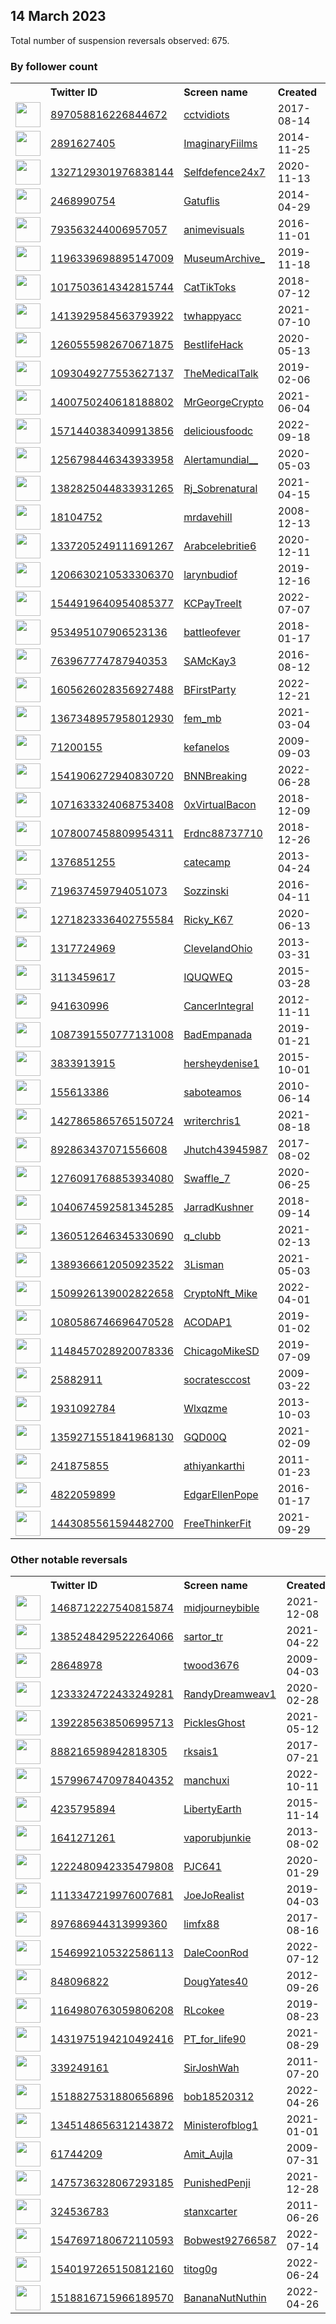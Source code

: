 
## 14 March 2023
Total number of suspension reversals observed: 675.

### By follower count
<table><tr><th></th><th align="left">Twitter ID</th><th align="left">Screen name</th>
<th align="left">Created</th><th align="left">Status</th><th align="left">Suspended</th><th align="left">Followers</th>
<tr><td><a href="https://pbs.twimg.com/profile_images/1144840942244880385/9F2DRMCz_normal.jpg"><img src="https://pbs.twimg.com/profile_images/1144840942244880385/9F2DRMCz_normal.jpg" width="40px" height="40px" align="center"/></a></td><td><a href="https://twitter.com/intent/user?user_id=897058816226844672">897058816226844672</a></td><td><a href="https://twitter.com/cctvidiots">cctvidiots</a></td><td>2017-08-14</td><td align="center"></td><td></td><td>1690481</td></tr>
<tr><td><a href="https://pbs.twimg.com/profile_images/1000915007993991168/6eN-8sz3_normal.jpg"><img src="https://pbs.twimg.com/profile_images/1000915007993991168/6eN-8sz3_normal.jpg" width="40px" height="40px" align="center"/></a></td><td><a href="https://twitter.com/intent/user?user_id=2891627405">2891627405</a></td><td><a href="https://twitter.com/ImaginaryFiilms">ImaginaryFiilms</a></td><td>2014-11-25</td><td align="center"></td><td></td><td>586046</td></tr>
<tr><td><a href="https://pbs.twimg.com/profile_images/1636606695186071553/jQI__AnX_normal.png"><img src="https://pbs.twimg.com/profile_images/1636606695186071553/jQI__AnX_normal.png" width="40px" height="40px" align="center"/></a></td><td><a href="https://twitter.com/intent/user?user_id=1327129301976838144">1327129301976838144</a></td><td><a href="https://twitter.com/Selfdefence24x7">Selfdefence24x7</a></td><td>2020-11-13</td><td align="center"></td><td></td><td>509534</td></tr>
<tr><td><a href="https://pbs.twimg.com/profile_images/1635986856759242752/jip5zkU0_normal.jpg"><img src="https://pbs.twimg.com/profile_images/1635986856759242752/jip5zkU0_normal.jpg" width="40px" height="40px" align="center"/></a></td><td><a href="https://twitter.com/intent/user?user_id=2468990754">2468990754</a></td><td><a href="https://twitter.com/Gatuflis">Gatuflis</a></td><td>2014-04-29</td><td align="center"></td><td>2022-03-26</td><td>288507</td></tr>
<tr><td><a href="https://pbs.twimg.com/profile_images/1641707604966768641/9hIWXBpq_normal.jpg"><img src="https://pbs.twimg.com/profile_images/1641707604966768641/9hIWXBpq_normal.jpg" width="40px" height="40px" align="center"/></a></td><td><a href="https://twitter.com/intent/user?user_id=793563244006957057">793563244006957057</a></td><td><a href="https://twitter.com/animevisuals">animevisuals</a></td><td>2016-11-01</td><td align="center"></td><td></td><td>201744</td></tr>
<tr><td><a href="https://pbs.twimg.com/profile_images/1249220712461733888/3Z1i_y0-_normal.jpg"><img src="https://pbs.twimg.com/profile_images/1249220712461733888/3Z1i_y0-_normal.jpg" width="40px" height="40px" align="center"/></a></td><td><a href="https://twitter.com/intent/user?user_id=1196339698895147009">1196339698895147009</a></td><td><a href="https://twitter.com/MuseumArchive_">MuseumArchive_</a></td><td>2019-11-18</td><td align="center"></td><td></td><td>185595</td></tr>
<tr><td><a href="https://pbs.twimg.com/profile_images/1518717013857738753/cynzAGeX_normal.jpg"><img src="https://pbs.twimg.com/profile_images/1518717013857738753/cynzAGeX_normal.jpg" width="40px" height="40px" align="center"/></a></td><td><a href="https://twitter.com/intent/user?user_id=1017503614342815744">1017503614342815744</a></td><td><a href="https://twitter.com/CatTikToks">CatTikToks</a></td><td>2018-07-12</td><td align="center"></td><td>2022-07-27</td><td>180809</td></tr>
<tr><td><a href="https://pbs.twimg.com/profile_images/1642875467261792259/Ie68J3g0_normal.jpg"><img src="https://pbs.twimg.com/profile_images/1642875467261792259/Ie68J3g0_normal.jpg" width="40px" height="40px" align="center"/></a></td><td><a href="https://twitter.com/intent/user?user_id=1413929584563793922">1413929584563793922</a></td><td><a href="https://twitter.com/twhappyacc">twhappyacc</a></td><td>2021-07-10</td><td align="center"></td><td></td><td>151080</td></tr>
<tr><td><a href="https://pbs.twimg.com/profile_images/1653736457314635778/Ja1gMtS0_normal.jpg"><img src="https://pbs.twimg.com/profile_images/1653736457314635778/Ja1gMtS0_normal.jpg" width="40px" height="40px" align="center"/></a></td><td><a href="https://twitter.com/intent/user?user_id=1260555982670671875">1260555982670671875</a></td><td><a href="https://twitter.com/BestIifeHack">BestIifeHack</a></td><td>2020-05-13</td><td align="center"></td><td></td><td>148371</td></tr>
<tr><td><a href="https://pbs.twimg.com/profile_images/1124705710602764289/_tXBE4Gc_normal.jpg"><img src="https://pbs.twimg.com/profile_images/1124705710602764289/_tXBE4Gc_normal.jpg" width="40px" height="40px" align="center"/></a></td><td><a href="https://twitter.com/intent/user?user_id=1093049277553627137">1093049277553627137</a></td><td><a href="https://twitter.com/TheMedicalTalk">TheMedicalTalk</a></td><td>2019-02-06</td><td align="center"></td><td></td><td>128053</td></tr>
<tr><td><a href="https://pbs.twimg.com/profile_images/1644242055517077504/_yn9_jBT_normal.jpg"><img src="https://pbs.twimg.com/profile_images/1644242055517077504/_yn9_jBT_normal.jpg" width="40px" height="40px" align="center"/></a></td><td><a href="https://twitter.com/intent/user?user_id=1400750240618188802">1400750240618188802</a></td><td><a href="https://twitter.com/MrGeorgeCrypto">MrGeorgeCrypto</a></td><td>2021-06-04</td><td align="center"></td><td></td><td>121977</td></tr>
<tr><td><a href="https://pbs.twimg.com/profile_images/1650546006629707776/ZEhIUJfU_normal.jpg"><img src="https://pbs.twimg.com/profile_images/1650546006629707776/ZEhIUJfU_normal.jpg" width="40px" height="40px" align="center"/></a></td><td><a href="https://twitter.com/intent/user?user_id=1571440383409913856">1571440383409913856</a></td><td><a href="https://twitter.com/deliciousfoodc">deliciousfoodc</a></td><td>2022-09-18</td><td align="center"></td><td>2022-10-30</td><td>112287</td></tr>
<tr><td><a href="https://pbs.twimg.com/profile_images/1635858234811580418/pySw_XTd_normal.jpg"><img src="https://pbs.twimg.com/profile_images/1635858234811580418/pySw_XTd_normal.jpg" width="40px" height="40px" align="center"/></a></td><td><a href="https://twitter.com/intent/user?user_id=1256798446343933958">1256798446343933958</a></td><td><a href="https://twitter.com/Alertamundial__">Alertamundial__</a></td><td>2020-05-03</td><td align="center"></td><td>2022-11-09</td><td>104349</td></tr>
<tr><td><a href="https://pbs.twimg.com/profile_images/1479559044155199492/rS51Eb3T_normal.jpg"><img src="https://pbs.twimg.com/profile_images/1479559044155199492/rS51Eb3T_normal.jpg" width="40px" height="40px" align="center"/></a></td><td><a href="https://twitter.com/intent/user?user_id=1382825044833931265">1382825044833931265</a></td><td><a href="https://twitter.com/Rj_Sobrenatural">Rj_Sobrenatural</a></td><td>2021-04-15</td><td align="center"></td><td>2022-04-05</td><td>60002</td></tr>
<tr><td><a href="https://pbs.twimg.com/profile_images/885275506660265984/Xu7AJOGU_normal.jpg"><img src="https://pbs.twimg.com/profile_images/885275506660265984/Xu7AJOGU_normal.jpg" width="40px" height="40px" align="center"/></a></td><td><a href="https://twitter.com/intent/user?user_id=18104752">18104752</a></td><td><a href="https://twitter.com/mrdavehill">mrdavehill</a></td><td>2008-12-13</td><td align="center"></td><td></td><td>48799</td></tr>
<tr><td><a href="https://pbs.twimg.com/profile_images/1337205348139233280/YU9whIQG_normal.jpg"><img src="https://pbs.twimg.com/profile_images/1337205348139233280/YU9whIQG_normal.jpg" width="40px" height="40px" align="center"/></a></td><td><a href="https://twitter.com/intent/user?user_id=1337205249111691267">1337205249111691267</a></td><td><a href="https://twitter.com/Arabcelebritie6">Arabcelebritie6</a></td><td>2020-12-11</td><td align="center"></td><td>2022-12-21</td><td>41837</td></tr>
<tr><td><a href="https://pbs.twimg.com/profile_images/1634220975355994113/7JTifj-2_normal.jpg"><img src="https://pbs.twimg.com/profile_images/1634220975355994113/7JTifj-2_normal.jpg" width="40px" height="40px" align="center"/></a></td><td><a href="https://twitter.com/intent/user?user_id=1206630210533306370">1206630210533306370</a></td><td><a href="https://twitter.com/larynbudiof">larynbudiof</a></td><td>2019-12-16</td><td align="center"></td><td>2022-06-27</td><td>40176</td></tr>
<tr><td><a href="https://pbs.twimg.com/profile_images/1660057164600299523/lgV9SHtL_normal.jpg"><img src="https://pbs.twimg.com/profile_images/1660057164600299523/lgV9SHtL_normal.jpg" width="40px" height="40px" align="center"/></a></td><td><a href="https://twitter.com/intent/user?user_id=1544919640954085377">1544919640954085377</a></td><td><a href="https://twitter.com/KCPayTreeIt">KCPayTreeIt</a></td><td>2022-07-07</td><td align="center"></td><td>2022-09-29</td><td>37152</td></tr>
<tr><td><a href="https://pbs.twimg.com/profile_images/1654563613061836800/wdxXjQyt_normal.jpg"><img src="https://pbs.twimg.com/profile_images/1654563613061836800/wdxXjQyt_normal.jpg" width="40px" height="40px" align="center"/></a></td><td><a href="https://twitter.com/intent/user?user_id=953495107906523136">953495107906523136</a></td><td><a href="https://twitter.com/battleofever">battleofever</a></td><td>2018-01-17</td><td align="center"></td><td></td><td>32287</td></tr>
<tr><td><a href="https://pbs.twimg.com/profile_images/763998323455827968/KtSGMUK7_normal.jpg"><img src="https://pbs.twimg.com/profile_images/763998323455827968/KtSGMUK7_normal.jpg" width="40px" height="40px" align="center"/></a></td><td><a href="https://twitter.com/intent/user?user_id=763967774787940353">763967774787940353</a></td><td><a href="https://twitter.com/SAMcKay3">SAMcKay3</a></td><td>2016-08-12</td><td align="center"></td><td>2022-08-18</td><td>26700</td></tr>
<tr><td><a href="https://pbs.twimg.com/profile_images/1635769621939716098/Q52HJjId_normal.jpg"><img src="https://pbs.twimg.com/profile_images/1635769621939716098/Q52HJjId_normal.jpg" width="40px" height="40px" align="center"/></a></td><td><a href="https://twitter.com/intent/user?user_id=1605626028356927488">1605626028356927488</a></td><td><a href="https://twitter.com/BFirstParty">BFirstParty</a></td><td>2022-12-21</td><td align="center"></td><td>2022-12-29</td><td>26484</td></tr>
<tr><td><a href="https://pbs.twimg.com/profile_images/1616362321260978176/GRl5O1_2_normal.jpg"><img src="https://pbs.twimg.com/profile_images/1616362321260978176/GRl5O1_2_normal.jpg" width="40px" height="40px" align="center"/></a></td><td><a href="https://twitter.com/intent/user?user_id=1367348957958012930">1367348957958012930</a></td><td><a href="https://twitter.com/fem_mb">fem_mb</a></td><td>2021-03-04</td><td align="center"></td><td>2023-03-04</td><td>19027</td></tr>
<tr><td><a href="https://pbs.twimg.com/profile_images/1666356832279863296/-rYgoHrP_normal.png"><img src="https://pbs.twimg.com/profile_images/1666356832279863296/-rYgoHrP_normal.png" width="40px" height="40px" align="center"/></a></td><td><a href="https://twitter.com/intent/user?user_id=71200155">71200155</a></td><td><a href="https://twitter.com/kefanelos">kefanelos</a></td><td>2009-09-03</td><td align="center"></td><td>2023-01-27</td><td>17507</td></tr>
<tr><td><a href="https://pbs.twimg.com/profile_images/1545315482081062913/a4xAcu6c_normal.jpg"><img src="https://pbs.twimg.com/profile_images/1545315482081062913/a4xAcu6c_normal.jpg" width="40px" height="40px" align="center"/></a></td><td><a href="https://twitter.com/intent/user?user_id=1541906272940830720">1541906272940830720</a></td><td><a href="https://twitter.com/BNNBreaking">BNNBreaking</a></td><td>2022-06-28</td><td align="center">🚫</td><td>2022-10-06</td><td>17242</td></tr>
<tr><td><a href="https://pbs.twimg.com/profile_images/1515826663258750977/wbSw7TyP_normal.jpg"><img src="https://pbs.twimg.com/profile_images/1515826663258750977/wbSw7TyP_normal.jpg" width="40px" height="40px" align="center"/></a></td><td><a href="https://twitter.com/intent/user?user_id=1071633324068753408">1071633324068753408</a></td><td><a href="https://twitter.com/0xVirtualBacon">0xVirtualBacon</a></td><td>2018-12-09</td><td align="center"></td><td>2023-03-02</td><td>17023</td></tr>
<tr><td><a href="https://pbs.twimg.com/profile_images/1659502957921026049/oemSFsLn_normal.jpg"><img src="https://pbs.twimg.com/profile_images/1659502957921026049/oemSFsLn_normal.jpg" width="40px" height="40px" align="center"/></a></td><td><a href="https://twitter.com/intent/user?user_id=1078007458809954311">1078007458809954311</a></td><td><a href="https://twitter.com/Erdnc88737710">Erdnc88737710</a></td><td>2018-12-26</td><td align="center"></td><td>2023-02-20</td><td>16290</td></tr>
<tr><td><a href="https://pbs.twimg.com/profile_images/378800000653837360/6576af61896ce38e2b847b2d2a8dea4c_normal.jpeg"><img src="https://pbs.twimg.com/profile_images/378800000653837360/6576af61896ce38e2b847b2d2a8dea4c_normal.jpeg" width="40px" height="40px" align="center"/></a></td><td><a href="https://twitter.com/intent/user?user_id=1376851255">1376851255</a></td><td><a href="https://twitter.com/catecamp">catecamp</a></td><td>2013-04-24</td><td align="center"></td><td>2022-09-19</td><td>13990</td></tr>
<tr><td><a href="https://pbs.twimg.com/profile_images/793401218957611008/IcYt84ra_normal.jpg"><img src="https://pbs.twimg.com/profile_images/793401218957611008/IcYt84ra_normal.jpg" width="40px" height="40px" align="center"/></a></td><td><a href="https://twitter.com/intent/user?user_id=719637459794051073">719637459794051073</a></td><td><a href="https://twitter.com/Sozzinski">Sozzinski</a></td><td>2016-04-11</td><td align="center"></td><td>2022-08-11</td><td>13362</td></tr>
<tr><td><a href="https://pbs.twimg.com/profile_images/1608942649939042304/C_Cl9Saz_normal.jpg"><img src="https://pbs.twimg.com/profile_images/1608942649939042304/C_Cl9Saz_normal.jpg" width="40px" height="40px" align="center"/></a></td><td><a href="https://twitter.com/intent/user?user_id=1271823336402755584">1271823336402755584</a></td><td><a href="https://twitter.com/Ricky_K67">Ricky_K67</a></td><td>2020-06-13</td><td align="center"></td><td>2023-02-24</td><td>13145</td></tr>
<tr><td><a href="https://pbs.twimg.com/profile_images/1664771099786108932/a8isT0To_normal.jpg"><img src="https://pbs.twimg.com/profile_images/1664771099786108932/a8isT0To_normal.jpg" width="40px" height="40px" align="center"/></a></td><td><a href="https://twitter.com/intent/user?user_id=1317724969">1317724969</a></td><td><a href="https://twitter.com/CleveIandOhio">CleveIandOhio</a></td><td>2013-03-31</td><td align="center"></td><td>2022-09-10</td><td>12545</td></tr>
<tr><td><a href="https://pbs.twimg.com/profile_images/1635890686695178240/E3_D61Ve_normal.jpg"><img src="https://pbs.twimg.com/profile_images/1635890686695178240/E3_D61Ve_normal.jpg" width="40px" height="40px" align="center"/></a></td><td><a href="https://twitter.com/intent/user?user_id=3113459617">3113459617</a></td><td><a href="https://twitter.com/IQUQWEQ">IQUQWEQ</a></td><td>2015-03-28</td><td align="center"></td><td></td><td>12409</td></tr>
<tr><td><a href="https://pbs.twimg.com/profile_images/1636046943838257175/Fn01H_sO_normal.jpg"><img src="https://pbs.twimg.com/profile_images/1636046943838257175/Fn01H_sO_normal.jpg" width="40px" height="40px" align="center"/></a></td><td><a href="https://twitter.com/intent/user?user_id=941630996">941630996</a></td><td><a href="https://twitter.com/CancerIntegral">CancerIntegral</a></td><td>2012-11-11</td><td align="center"></td><td>2022-02-13</td><td>12384</td></tr>
<tr><td><a href="https://pbs.twimg.com/profile_images/1658138960177004546/CWpOpBUy_normal.jpg"><img src="https://pbs.twimg.com/profile_images/1658138960177004546/CWpOpBUy_normal.jpg" width="40px" height="40px" align="center"/></a></td><td><a href="https://twitter.com/intent/user?user_id=1087391550777131008">1087391550777131008</a></td><td><a href="https://twitter.com/BadEmpanada">BadEmpanada</a></td><td>2019-01-21</td><td align="center"></td><td></td><td>11878</td></tr>
<tr><td><a href="https://pbs.twimg.com/profile_images/972053488736849920/WtFlgZN7_normal.jpg"><img src="https://pbs.twimg.com/profile_images/972053488736849920/WtFlgZN7_normal.jpg" width="40px" height="40px" align="center"/></a></td><td><a href="https://twitter.com/intent/user?user_id=3833913915">3833913915</a></td><td><a href="https://twitter.com/hersheydenise1">hersheydenise1</a></td><td>2015-10-01</td><td align="center"></td><td></td><td>10873</td></tr>
<tr><td><a href="https://pbs.twimg.com/profile_images/1649046057303801856/jXSvOssb_normal.jpg"><img src="https://pbs.twimg.com/profile_images/1649046057303801856/jXSvOssb_normal.jpg" width="40px" height="40px" align="center"/></a></td><td><a href="https://twitter.com/intent/user?user_id=155613386">155613386</a></td><td><a href="https://twitter.com/saboteamos">saboteamos</a></td><td>2010-06-14</td><td align="center"></td><td>2022-05-08</td><td>10453</td></tr>
<tr><td><a href="https://pbs.twimg.com/profile_images/1480439123211079680/dNKwVDtb_normal.jpg"><img src="https://pbs.twimg.com/profile_images/1480439123211079680/dNKwVDtb_normal.jpg" width="40px" height="40px" align="center"/></a></td><td><a href="https://twitter.com/intent/user?user_id=1427865865765150724">1427865865765150724</a></td><td><a href="https://twitter.com/writerchris1">writerchris1</a></td><td>2021-08-18</td><td align="center"></td><td>2022-08-20</td><td>10254</td></tr>
<tr><td><a href="https://pbs.twimg.com/profile_images/1644166558405500928/iTcba975_normal.jpg"><img src="https://pbs.twimg.com/profile_images/1644166558405500928/iTcba975_normal.jpg" width="40px" height="40px" align="center"/></a></td><td><a href="https://twitter.com/intent/user?user_id=892863437071556608">892863437071556608</a></td><td><a href="https://twitter.com/Jhutch43945987">Jhutch43945987</a></td><td>2017-08-02</td><td align="center"></td><td>2022-07-14</td><td>9544</td></tr>
<tr><td><a href="https://pbs.twimg.com/profile_images/1665881241676120064/gmZFvEYu_normal.jpg"><img src="https://pbs.twimg.com/profile_images/1665881241676120064/gmZFvEYu_normal.jpg" width="40px" height="40px" align="center"/></a></td><td><a href="https://twitter.com/intent/user?user_id=1276091768853934080">1276091768853934080</a></td><td><a href="https://twitter.com/Swaffle_7">Swaffle_7</a></td><td>2020-06-25</td><td align="center"></td><td>2022-12-02</td><td>9504</td></tr>
<tr><td><a href="https://pbs.twimg.com/profile_images/1166891463843573760/XiE4Uxi1_normal.jpg"><img src="https://pbs.twimg.com/profile_images/1166891463843573760/XiE4Uxi1_normal.jpg" width="40px" height="40px" align="center"/></a></td><td><a href="https://twitter.com/intent/user?user_id=1040674592581345285">1040674592581345285</a></td><td><a href="https://twitter.com/JarradKushner">JarradKushner</a></td><td>2018-09-14</td><td align="center"></td><td></td><td>9469</td></tr>
<tr><td><a href="https://pbs.twimg.com/profile_images/1615115509728514052/3TwBtxPS_normal.jpg"><img src="https://pbs.twimg.com/profile_images/1615115509728514052/3TwBtxPS_normal.jpg" width="40px" height="40px" align="center"/></a></td><td><a href="https://twitter.com/intent/user?user_id=1360512646345330690">1360512646345330690</a></td><td><a href="https://twitter.com/q_clubb">q_clubb</a></td><td>2021-02-13</td><td align="center"></td><td>2023-01-12</td><td>8980</td></tr>
<tr><td><a href="https://pbs.twimg.com/profile_images/1600788389690687488/BjEVd_UL_normal.jpg"><img src="https://pbs.twimg.com/profile_images/1600788389690687488/BjEVd_UL_normal.jpg" width="40px" height="40px" align="center"/></a></td><td><a href="https://twitter.com/intent/user?user_id=1389366612050923522">1389366612050923522</a></td><td><a href="https://twitter.com/3Lisman">3Lisman</a></td><td>2021-05-03</td><td align="center"></td><td>2023-01-24</td><td>8776</td></tr>
<tr><td><a href="https://pbs.twimg.com/profile_images/1638166378694823937/tWVV3SwU_normal.png"><img src="https://pbs.twimg.com/profile_images/1638166378694823937/tWVV3SwU_normal.png" width="40px" height="40px" align="center"/></a></td><td><a href="https://twitter.com/intent/user?user_id=1509926139002822658">1509926139002822658</a></td><td><a href="https://twitter.com/CryptoNft_Mike">CryptoNft_Mike</a></td><td>2022-04-01</td><td align="center"></td><td>2023-01-04</td><td>8382</td></tr>
<tr><td><a href="https://pbs.twimg.com/profile_images/1462874265490014213/w4reMlyJ_normal.jpg"><img src="https://pbs.twimg.com/profile_images/1462874265490014213/w4reMlyJ_normal.jpg" width="40px" height="40px" align="center"/></a></td><td><a href="https://twitter.com/intent/user?user_id=1080586746696470528">1080586746696470528</a></td><td><a href="https://twitter.com/ACODAP1">ACODAP1</a></td><td>2019-01-02</td><td align="center">🚫</td><td>2022-08-13</td><td>8250</td></tr>
<tr><td><a href="https://pbs.twimg.com/profile_images/1635479407895941121/QuQLUtrP_normal.jpg"><img src="https://pbs.twimg.com/profile_images/1635479407895941121/QuQLUtrP_normal.jpg" width="40px" height="40px" align="center"/></a></td><td><a href="https://twitter.com/intent/user?user_id=1148457028920078336">1148457028920078336</a></td><td><a href="https://twitter.com/ChicagoMikeSD">ChicagoMikeSD</a></td><td>2019-07-09</td><td align="center"></td><td>2023-01-12</td><td>7076</td></tr>
<tr><td><a href="https://pbs.twimg.com/profile_images/1361482828777578501/ozgbqz_I_normal.jpg"><img src="https://pbs.twimg.com/profile_images/1361482828777578501/ozgbqz_I_normal.jpg" width="40px" height="40px" align="center"/></a></td><td><a href="https://twitter.com/intent/user?user_id=25882911">25882911</a></td><td><a href="https://twitter.com/socratesccost">socratesccost</a></td><td>2009-03-22</td><td align="center"></td><td>2022-05-11</td><td>6888</td></tr>
<tr><td><a href="https://pbs.twimg.com/profile_images/1526757537092993025/WRlvTjvD_normal.jpg"><img src="https://pbs.twimg.com/profile_images/1526757537092993025/WRlvTjvD_normal.jpg" width="40px" height="40px" align="center"/></a></td><td><a href="https://twitter.com/intent/user?user_id=1931092784">1931092784</a></td><td><a href="https://twitter.com/Wlxqzme">Wlxqzme</a></td><td>2013-10-03</td><td align="center"></td><td>2022-06-23</td><td>6553</td></tr>
<tr><td><a href="https://pbs.twimg.com/profile_images/1643194855655604226/Vaoysdjr_normal.jpg"><img src="https://pbs.twimg.com/profile_images/1643194855655604226/Vaoysdjr_normal.jpg" width="40px" height="40px" align="center"/></a></td><td><a href="https://twitter.com/intent/user?user_id=1359271551841968130">1359271551841968130</a></td><td><a href="https://twitter.com/GQD00Q">GQD00Q</a></td><td>2021-02-09</td><td align="center"></td><td>2022-10-15</td><td>6085</td></tr>
<tr><td><a href="https://pbs.twimg.com/profile_images/1543280579507941376/hZ9FJ5fb_normal.jpg"><img src="https://pbs.twimg.com/profile_images/1543280579507941376/hZ9FJ5fb_normal.jpg" width="40px" height="40px" align="center"/></a></td><td><a href="https://twitter.com/intent/user?user_id=241875855">241875855</a></td><td><a href="https://twitter.com/athiyankarthi">athiyankarthi</a></td><td>2011-01-23</td><td align="center"></td><td>2022-11-21</td><td>6008</td></tr>
<tr><td><a href="https://pbs.twimg.com/profile_images/1654449356001492992/ayvxfMWo_normal.jpg"><img src="https://pbs.twimg.com/profile_images/1654449356001492992/ayvxfMWo_normal.jpg" width="40px" height="40px" align="center"/></a></td><td><a href="https://twitter.com/intent/user?user_id=4822059899">4822059899</a></td><td><a href="https://twitter.com/EdgarEllenPope">EdgarEllenPope</a></td><td>2016-01-17</td><td align="center"></td><td>2022-02-14</td><td>5943</td></tr>
<tr><td><a href="https://pbs.twimg.com/profile_images/1651481129818660865/vAAUkWIe_normal.jpg"><img src="https://pbs.twimg.com/profile_images/1651481129818660865/vAAUkWIe_normal.jpg" width="40px" height="40px" align="center"/></a></td><td><a href="https://twitter.com/intent/user?user_id=1443085561594482700">1443085561594482700</a></td><td><a href="https://twitter.com/FreeThinkerFit">FreeThinkerFit</a></td><td>2021-09-29</td><td align="center"></td><td>2022-02-28</td><td>5768</td></tr>
</table>

### Other notable reversals
<table><tr><th></th><th align="left">Twitter ID</th><th align="left">Screen name</th>
<th align="left">Created</th><th align="left">Status</th><th align="left">Suspended</th><th align="left">Followers</th>
<tr><td><a href="https://pbs.twimg.com/profile_images/1638686896636264455/0tlmTtFa_normal.jpg"><img src="https://pbs.twimg.com/profile_images/1638686896636264455/0tlmTtFa_normal.jpg" width="40px" height="40px" align="center"/></a></td><td><a href="https://twitter.com/intent/user?user_id=1468712227540815874">1468712227540815874</a></td><td><a href="https://twitter.com/midjourneybible">midjourneybible</a></td><td>2021-12-08</td><td align="center"></td><td>2022-12-20</td><td>155</td></tr>
<tr><td><a href="https://pbs.twimg.com/profile_images/1518695759385972738/V6NNnu4d_normal.jpg"><img src="https://pbs.twimg.com/profile_images/1518695759385972738/V6NNnu4d_normal.jpg" width="40px" height="40px" align="center"/></a></td><td><a href="https://twitter.com/intent/user?user_id=1385248429522264066">1385248429522264066</a></td><td><a href="https://twitter.com/sartor_tr">sartor_tr</a></td><td>2021-04-22</td><td align="center"></td><td>2022-05-29</td><td>483</td></tr>
<tr><td><a href="https://pbs.twimg.com/profile_images/2202511529/image_normal.jpg"><img src="https://pbs.twimg.com/profile_images/2202511529/image_normal.jpg" width="40px" height="40px" align="center"/></a></td><td><a href="https://twitter.com/intent/user?user_id=28648978">28648978</a></td><td><a href="https://twitter.com/twood3676">twood3676</a></td><td>2009-04-03</td><td align="center"></td><td>2022-12-15</td><td>2191</td></tr>
<tr><td><a href="https://pbs.twimg.com/profile_images/1248030096683761666/XWckHEqg_normal.jpg"><img src="https://pbs.twimg.com/profile_images/1248030096683761666/XWckHEqg_normal.jpg" width="40px" height="40px" align="center"/></a></td><td><a href="https://twitter.com/intent/user?user_id=1233324722433249281">1233324722433249281</a></td><td><a href="https://twitter.com/RandyDreamweav1">RandyDreamweav1</a></td><td>2020-02-28</td><td align="center"></td><td>2022-12-06</td><td>194</td></tr>
<tr><td><a href="https://pbs.twimg.com/profile_images/1566321320866025472/tCKypC8S_normal.jpg"><img src="https://pbs.twimg.com/profile_images/1566321320866025472/tCKypC8S_normal.jpg" width="40px" height="40px" align="center"/></a></td><td><a href="https://twitter.com/intent/user?user_id=1392285638506995713">1392285638506995713</a></td><td><a href="https://twitter.com/PicklesGhost">PicklesGhost</a></td><td>2021-05-12</td><td align="center"></td><td>2023-03-09</td><td>695</td></tr>
<tr><td><a href="https://pbs.twimg.com/profile_images/1635820823926784002/3q42XW6Z_normal.jpg"><img src="https://pbs.twimg.com/profile_images/1635820823926784002/3q42XW6Z_normal.jpg" width="40px" height="40px" align="center"/></a></td><td><a href="https://twitter.com/intent/user?user_id=888216598942818305">888216598942818305</a></td><td><a href="https://twitter.com/rksais1">rksais1</a></td><td>2017-07-21</td><td align="center"></td><td>2023-03-09</td><td>5007</td></tr>
<tr><td><a href="https://pbs.twimg.com/profile_images/1629899823754145794/IyMmPleM_normal.jpg"><img src="https://pbs.twimg.com/profile_images/1629899823754145794/IyMmPleM_normal.jpg" width="40px" height="40px" align="center"/></a></td><td><a href="https://twitter.com/intent/user?user_id=1579967470978404352">1579967470978404352</a></td><td><a href="https://twitter.com/manchuxi">manchuxi</a></td><td>2022-10-11</td><td align="center">🚫</td><td>2023-03-06</td><td>2942</td></tr>
<tr><td><a href="https://pbs.twimg.com/profile_images/796423359210799104/vLzlN9EM_normal.jpg"><img src="https://pbs.twimg.com/profile_images/796423359210799104/vLzlN9EM_normal.jpg" width="40px" height="40px" align="center"/></a></td><td><a href="https://twitter.com/intent/user?user_id=4235795894">4235795894</a></td><td><a href="https://twitter.com/LibertyEarth">LibertyEarth</a></td><td>2015-11-14</td><td align="center"></td><td>2023-02-14</td><td>354</td></tr>
<tr><td><a href="https://pbs.twimg.com/profile_images/1628078066445561864/uINxXxRU_normal.jpg"><img src="https://pbs.twimg.com/profile_images/1628078066445561864/uINxXxRU_normal.jpg" width="40px" height="40px" align="center"/></a></td><td><a href="https://twitter.com/intent/user?user_id=1641271261">1641271261</a></td><td><a href="https://twitter.com/vaporubjunkie">vaporubjunkie</a></td><td>2013-08-02</td><td align="center"></td><td>2023-03-06</td><td>346</td></tr>
<tr><td><a href="https://pbs.twimg.com/profile_images/1253423192703504388/At_90YuP_normal.jpg"><img src="https://pbs.twimg.com/profile_images/1253423192703504388/At_90YuP_normal.jpg" width="40px" height="40px" align="center"/></a></td><td><a href="https://twitter.com/intent/user?user_id=1222480942335479808">1222480942335479808</a></td><td><a href="https://twitter.com/PJC641">PJC641</a></td><td>2020-01-29</td><td align="center"></td><td>2023-02-13</td><td>668</td></tr>
<tr><td><a href="https://pbs.twimg.com/profile_images/1238849551282266112/9vdmUDMP_normal.jpg"><img src="https://pbs.twimg.com/profile_images/1238849551282266112/9vdmUDMP_normal.jpg" width="40px" height="40px" align="center"/></a></td><td><a href="https://twitter.com/intent/user?user_id=1113347219976007681">1113347219976007681</a></td><td><a href="https://twitter.com/JoeJoRealist">JoeJoRealist</a></td><td>2019-04-03</td><td align="center"></td><td>2022-10-30</td><td>2396</td></tr>
<tr><td><a href="https://pbs.twimg.com/profile_images/1594785083646480384/0_Xy-PyF_normal.jpg"><img src="https://pbs.twimg.com/profile_images/1594785083646480384/0_Xy-PyF_normal.jpg" width="40px" height="40px" align="center"/></a></td><td><a href="https://twitter.com/intent/user?user_id=897686944313999360">897686944313999360</a></td><td><a href="https://twitter.com/limfx88">limfx88</a></td><td>2017-08-16</td><td align="center"></td><td>2022-12-17</td><td>4981</td></tr>
<tr><td><a href="https://pbs.twimg.com/profile_images/1582269396394844160/EDH4W_25_normal.jpg"><img src="https://pbs.twimg.com/profile_images/1582269396394844160/EDH4W_25_normal.jpg" width="40px" height="40px" align="center"/></a></td><td><a href="https://twitter.com/intent/user?user_id=1546992105322586113">1546992105322586113</a></td><td><a href="https://twitter.com/DaleCoonRod">DaleCoonRod</a></td><td>2022-07-12</td><td align="center"></td><td>2023-03-08</td><td>1245</td></tr>
<tr><td><a href="https://pbs.twimg.com/profile_images/886657488506040322/Ca9sL0xB_normal.jpg"><img src="https://pbs.twimg.com/profile_images/886657488506040322/Ca9sL0xB_normal.jpg" width="40px" height="40px" align="center"/></a></td><td><a href="https://twitter.com/intent/user?user_id=848096822">848096822</a></td><td><a href="https://twitter.com/DougYates40">DougYates40</a></td><td>2012-09-26</td><td align="center"></td><td>2023-02-15</td><td>292</td></tr>
<tr><td><a href="https://abs.twimg.com/sticky/default_profile_images/default_profile_normal.png"><img src="https://abs.twimg.com/sticky/default_profile_images/default_profile_normal.png" width="40px" height="40px" align="center"/></a></td><td><a href="https://twitter.com/intent/user?user_id=1164980763059806208">1164980763059806208</a></td><td><a href="https://twitter.com/RLcokee">RLcokee</a></td><td>2019-08-23</td><td align="center"></td><td>2022-10-30</td><td>347</td></tr>
<tr><td><a href="https://pbs.twimg.com/profile_images/1595802887887650816/4fvR9TbJ_normal.jpg"><img src="https://pbs.twimg.com/profile_images/1595802887887650816/4fvR9TbJ_normal.jpg" width="40px" height="40px" align="center"/></a></td><td><a href="https://twitter.com/intent/user?user_id=1431975194210492416">1431975194210492416</a></td><td><a href="https://twitter.com/PT_for_life90">PT_for_life90</a></td><td>2021-08-29</td><td align="center"></td><td>2022-12-12</td><td>21</td></tr>
<tr><td><a href="https://pbs.twimg.com/profile_images/1643695994549284868/ChbhzEyq_normal.jpg"><img src="https://pbs.twimg.com/profile_images/1643695994549284868/ChbhzEyq_normal.jpg" width="40px" height="40px" align="center"/></a></td><td><a href="https://twitter.com/intent/user?user_id=339249161">339249161</a></td><td><a href="https://twitter.com/SirJoshWah">SirJoshWah</a></td><td>2011-07-20</td><td align="center"></td><td>2022-12-19</td><td>765</td></tr>
<tr><td><a href="https://pbs.twimg.com/profile_images/1583258595239395328/q855JAY1_normal.jpg"><img src="https://pbs.twimg.com/profile_images/1583258595239395328/q855JAY1_normal.jpg" width="40px" height="40px" align="center"/></a></td><td><a href="https://twitter.com/intent/user?user_id=1518827531880656896">1518827531880656896</a></td><td><a href="https://twitter.com/bob18520312">bob18520312</a></td><td>2022-04-26</td><td align="center"></td><td>2022-11-23</td><td>46</td></tr>
<tr><td><a href="https://pbs.twimg.com/profile_images/1638305458330165249/LAIGEnBH_normal.jpg"><img src="https://pbs.twimg.com/profile_images/1638305458330165249/LAIGEnBH_normal.jpg" width="40px" height="40px" align="center"/></a></td><td><a href="https://twitter.com/intent/user?user_id=1345148656312143872">1345148656312143872</a></td><td><a href="https://twitter.com/Ministerofblog1">Ministerofblog1</a></td><td>2021-01-01</td><td align="center">🚫</td><td>2022-09-29</td><td>3118</td></tr>
<tr><td><a href="https://pbs.twimg.com/profile_images/1584515469750554625/NWhXU5Io_normal.jpg"><img src="https://pbs.twimg.com/profile_images/1584515469750554625/NWhXU5Io_normal.jpg" width="40px" height="40px" align="center"/></a></td><td><a href="https://twitter.com/intent/user?user_id=61744209">61744209</a></td><td><a href="https://twitter.com/Amit_Aujla">Amit_Aujla</a></td><td>2009-07-31</td><td align="center"></td><td>2023-02-23</td><td>413</td></tr>
<tr><td><a href="https://pbs.twimg.com/profile_images/1519731988357337088/Hwas46_y_normal.jpg"><img src="https://pbs.twimg.com/profile_images/1519731988357337088/Hwas46_y_normal.jpg" width="40px" height="40px" align="center"/></a></td><td><a href="https://twitter.com/intent/user?user_id=1475736328067293185">1475736328067293185</a></td><td><a href="https://twitter.com/PunishedPenji">PunishedPenji</a></td><td>2021-12-28</td><td align="center"></td><td>2022-11-23</td><td>52</td></tr>
<tr><td><a href="https://pbs.twimg.com/profile_images/1244693433396203525/o42DFgwG_normal.jpg"><img src="https://pbs.twimg.com/profile_images/1244693433396203525/o42DFgwG_normal.jpg" width="40px" height="40px" align="center"/></a></td><td><a href="https://twitter.com/intent/user?user_id=324536783">324536783</a></td><td><a href="https://twitter.com/stanxcarter">stanxcarter</a></td><td>2011-06-26</td><td align="center"></td><td>2023-03-01</td><td>315</td></tr>
<tr><td><a href="https://pbs.twimg.com/profile_images/1549175298637307904/Ya_IYPaJ_normal.jpg"><img src="https://pbs.twimg.com/profile_images/1549175298637307904/Ya_IYPaJ_normal.jpg" width="40px" height="40px" align="center"/></a></td><td><a href="https://twitter.com/intent/user?user_id=1547697180672110593">1547697180672110593</a></td><td><a href="https://twitter.com/Bobwest92766587">Bobwest92766587</a></td><td>2022-07-14</td><td align="center"></td><td>2023-01-15</td><td>10</td></tr>
<tr><td><a href="https://pbs.twimg.com/profile_images/1569873423190433793/AH1xRPwK_normal.jpg"><img src="https://pbs.twimg.com/profile_images/1569873423190433793/AH1xRPwK_normal.jpg" width="40px" height="40px" align="center"/></a></td><td><a href="https://twitter.com/intent/user?user_id=1540197265150812160">1540197265150812160</a></td><td><a href="https://twitter.com/titog0g">titog0g</a></td><td>2022-06-24</td><td align="center"></td><td>2022-10-30</td><td>138</td></tr>
<tr><td><a href="https://pbs.twimg.com/profile_images/1518833036359573509/fDTX2TZZ_normal.jpg"><img src="https://pbs.twimg.com/profile_images/1518833036359573509/fDTX2TZZ_normal.jpg" width="40px" height="40px" align="center"/></a></td><td><a href="https://twitter.com/intent/user?user_id=1518816715966189570">1518816715966189570</a></td><td><a href="https://twitter.com/BananaNutNuthin">BananaNutNuthin</a></td><td>2022-04-26</td><td align="center"></td><td>2022-12-26</td><td>71</td></tr>
</table>
